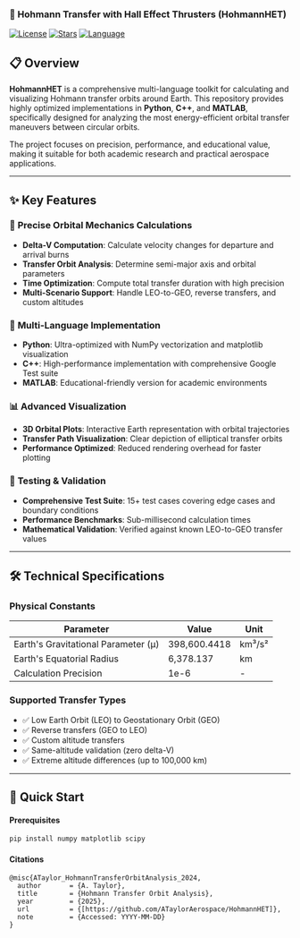 ###  🚀 Hohmann Transfer with Hall Effect Thrusters (HohmannHET)

[![License](https://img.shields.io/badge/License-MIT-yellow.svg)](https://opensource.org/licenses/MIT)
[![Stars](https://img.shields.io/github/stars/ATaylorAerospace/HohmannHET?style=social)](https://github.com/ATaylorAerospace/HohmannHET)
[![Language](https://img.shields.io/badge/Languages-Python%20%7C%20C%2B%2B%20%7C%20MATLAB-brightgreen)](https://github.com/ATaylorAerospace/HohmannHET)

## 📋 Overview

**HohmannHET** is a comprehensive multi-language toolkit for calculating and visualizing Hohmann transfer orbits around Earth. This repository provides highly optimized implementations in **Python**, **C++**, and **MATLAB**, specifically designed for analyzing the most energy-efficient orbital transfer maneuvers between circular orbits.

The project focuses on precision, performance, and educational value, making it suitable for both academic research and practical aerospace applications.

---

## ✨ Key Features

### 🎯 **Precise Orbital Mechanics Calculations**
- **Delta-V Computation**: Calculate velocity changes for departure and arrival burns
- **Transfer Orbit Analysis**: Determine semi-major axis and orbital parameters
- **Time Optimization**: Compute total transfer duration with high precision
- **Multi-Scenario Support**: Handle LEO-to-GEO, reverse transfers, and custom altitudes

### 🔧 **Multi-Language Implementation**
- **Python**: Ultra-optimized with NumPy vectorization and matplotlib visualization
- **C++**: High-performance implementation with comprehensive Google Test suite
- **MATLAB**: Educational-friendly version for academic environments

### 📊 **Advanced Visualization**
- **3D Orbital Plots**: Interactive Earth representation with orbital trajectories
- **Transfer Path Visualization**: Clear depiction of elliptical transfer orbits
- **Performance Optimized**: Reduced rendering overhead for faster plotting

### 🧪 **Testing & Validation**
- **Comprehensive Test Suite**: 15+ test cases covering edge cases and boundary conditions
- **Performance Benchmarks**: Sub-millisecond calculation times
- **Mathematical Validation**: Verified against known LEO-to-GEO transfer values

---

## 🛠️ Technical Specifications

### **Physical Constants**
| Parameter | Value | Unit |
|-----------|-------|------|
| Earth's Gravitational Parameter (μ) | 398,600.4418 | km³/s² |
| Earth's Equatorial Radius | 6,378.137 | km |
| Calculation Precision | 1e-6 | - |

### **Supported Transfer Types**
- ✅ Low Earth Orbit (LEO) to Geostationary Orbit (GEO)
- ✅ Reverse transfers (GEO to LEO)
- ✅ Custom altitude transfers
- ✅ Same-altitude validation (zero delta-V)
- ✅ Extreme altitude differences (up to 100,000 km)

---

## 🚀 Quick Start

#### Prerequisites

```bash
pip install numpy matplotlib scipy
```

#### Citations
```
@misc{ATaylor_HohmannTransferOrbitAnalysis_2024,
  author       = {A. Taylor},
  title        = {Hohmann Transfer Orbit Analysis},
  year         = {2025},
  url          = {[https://github.com/ATaylorAerospace/HohmannHET]},
  note         = {Accessed: YYYY-MM-DD}
}
```
